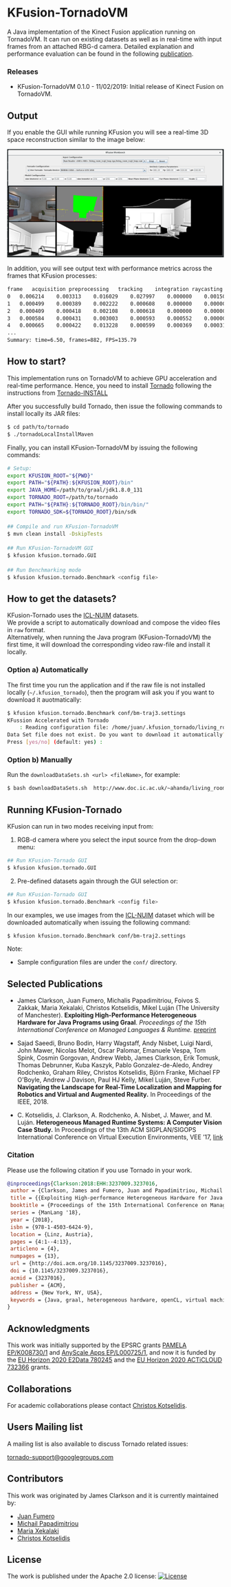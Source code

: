 # KFusion-TornadoVM #

A Java implementation of the Kinect Fusion application running on TornadoVM. It can run on existing datasets as well as in real-time with input frames from an attached RBG-d camera. Detailed explanation and performance evaluation can be found in the following [publication](https://www.researchgate.net/publication/327097904_Exploiting_High-Performance_Heterogeneous_Hardware_for_Java_Programs_using_Graal).

### Releases
  * KFusion-TornadoVM 0.1.0 - 11/02/2019: Initial release of Kinect Fusion on TornadoVM.
  
## Output ##

If you enable the GUI while running KFusion you will see a real-time 3D space reconstruction similar to the image below:

![KFusion GUI output](doc/images/kfusion-gui-output.png)

In addition, you will see output text with performance metrics across the frames that KFusion processes:
```bash
frame	acquisition	preprocessing	tracking	integration	raycasting	rendering	computation	total    	X          	Y          	Z         	tracked   	integrated
0	0.006214	0.003313	0.016029	0.027997	0.000000	0.001509	0.047339	0.055061	0.000000	0.000000	0.000000	0	1
1	0.000499	0.000389	0.002222	0.000608	0.000000	0.000000	0.003220	0.003719	0.000000	0.000000	0.000000	0	1
2	0.000409	0.000418	0.002108	0.000618	0.000000	0.000000	0.003144	0.003554	0.000000	0.000000	0.000000	0	1
3	0.000584	0.000431	0.003003	0.000593	0.000552	0.000000	0.004579	0.005163	0.000000	0.000000	0.000000	0	1
4	0.000665	0.000422	0.013228	0.000599	0.000369	0.000310	0.014618	0.015592	-0.004392	0.001433	0.000935	1	1
...
Summary: time=6.50, frames=882, FPS=135.79
```
  
## How to start? ##

This implementation runs on TornadoVM to achieve GPU acceleration and real-time performance.
Hence, you need to install [Tornado](https://github.com/beehive-lab/Tornado) following the instructions from [Tornado-INSTALL](https://github.com/beehive-lab/Tornado/blob/master/INSTALL.md)

After you successfully build Tornado, then issue the following commands to install locally its JAR files:

```bash
$ cd path/to/tornado
$ ./tornadoLocalInstallMaven
```

Finally, you can install KFusion-TornadoVM by issuing the following commands:


```bash
# Setup:
export KFUSION_ROOT="${PWD}"
export PATH="${PATH}:${KFUSION_ROOT}/bin"
export JAVA_HOME=/path/to/graal/jdk1.8.0_131
export TORNADO_ROOT=/path/to/tornado
export PATH="${PATH}:${TORNADO_ROOT}/bin/bin/"
export TORNADO_SDK=${TORNADO_ROOT}/bin/sdk

## Compile and run KFusion-TornadoVM
$ mvn clean install -DskipTests

## Run KFusion-TornadoVM GUI 
$ kfusion kfusion.tornado.GUI

## Run Benchmarking mode
$ kfusion kfusion.tornado.Benchmark <config file>
```

## How to get the datasets? 

KFusion-Tornado uses the [ICL-NUIM](https://www.doc.ic.ac.uk/~ahanda/VaFRIC/iclnuim.html) datasets.<br>
We provide a script to automatically download and compose the video files in `raw` format. <br>
Alternatively, when running the Java program (KFusion-TornadoVM) the first time, it will download the corresponding video raw-file and install it locally. 

### Option a) Automatically

The first time you run the application and if the raw file is not installed locally (`~/.kfusion_tornado`), then the program will ask you if you want to download it auotmatically:

```bash
$ kfusion kfusion.tornado.Benchmark conf/bm-traj3.settings 
KFussion Accelerated with Tornado
	: Reading configuration file: /home/juan/.kfusion_tornado/living_room_traj3_loop.raw
Data Set file does not exist. Do you want to download it automatically? (~2GB) 
Press [yes/no] (default: yes) : 
```

### Option b) Manually

Run the `downloadDataSets.sh <url> <fileName>`, for example:

```bash
$ bash downloadDataSets.sh  http://www.doc.ic.ac.uk/~ahanda/living_room_traj2_loop.tgz living_room_traj2_loop.raw
```

## Running KFusion-Tornado ##

KFusion can run in two modes receiving input from:

1) RGB-d camera where you select the input source from the drop-down menu:
```bash
## Run KFusion-Tornado GUI 
$ kfusion kfusion.tornado.GUI
```

2) Pre-defined datasets again through the GUI selection or:
```bash
## Run KFusion-Tornado GUI 
$ kfusion kfusion.tornado.Benchmark <config file>
```
In our examples, we use images from the [ICL-NUIM](https://www.doc.ic.ac.uk/~ahanda/VaFRIC/iclnuim.html) dataset which will be downloaded automatically when issuing the following command:

```bash
$ kfusion kfusion.tornado.Benchmark conf/bm-traj2.settings 
```

Note: 
* Sample configuration files are under the `conf/` directory.



## Selected Publications

* James Clarkson, Juan Fumero, Michalis Papadimitriou, Foivos S. Zakkak, Maria Xekalaki, Christos Kotselidis, Mikel Luján (The University of Manchester). **Exploiting High-Performance Heterogeneous Hardware for Java Programs using Graal**. *Proceedings of the 15th International Conference on Managed Languages & Runtime.* [preprint](https://www.researchgate.net/publication/327097904_Exploiting_High-Performance_Heterogeneous_Hardware_for_Java_Programs_using_Graal)

* Sajad Saeedi, Bruno Bodin, Harry Wagstaff, Andy Nisbet, Luigi Nardi, John Mawer, Nicolas Melot, Oscar Palomar, Emanuele Vespa, Tom Spink, Cosmin Gorgovan, Andrew Webb, James Clarkson, Erik Tomusk, Thomas Debrunner, Kuba Kaszyk, Pablo Gonzalez-de-Aledo, Andrey Rodchenko, Graham Riley, Christos Kotselidis, Björn Franke, Michael FP O'Boyle, Andrew J Davison, Paul HJ Kelly, Mikel Luján, Steve Furber. **Navigating the Landscape for Real-Time Localization and Mapping for Robotics and Virtual and Augmented Reality.** In Proceedings of the IEEE, 2018.

* C. Kotselidis, J. Clarkson, A. Rodchenko, A. Nisbet, J. Mawer, and M. Luján. **Heterogeneous Managed Runtime Systems: A Computer Vision Case Study.** In Proceedings of the 13th ACM SIGPLAN/SIGOPS International Conference on Virtual Execution Environments, VEE ’17, [link](https://dl.acm.org/citation.cfm?doid=3050748.3050764)

### Citation

Please use the following citation if you use Tornado in your work.

```bibtex
@inproceedings{Clarkson:2018:EHH:3237009.3237016,
 author = {Clarkson, James and Fumero, Juan and Papadimitriou, Michail and Zakkak, Foivos S. and Xekalaki, Maria and Kotselidis, Christos and Luj\'{a}n, Mikel},
 title = {{Exploiting High-performance Heterogeneous Hardware for Java Programs Using Graal}},
 booktitle = {Proceedings of the 15th International Conference on Managed Languages \& Runtimes},
 series = {ManLang '18},
 year = {2018},
 isbn = {978-1-4503-6424-9},
 location = {Linz, Austria},
 pages = {4:1--4:13},
 articleno = {4},
 numpages = {13},
 url = {http://doi.acm.org/10.1145/3237009.3237016},
 doi = {10.1145/3237009.3237016},
 acmid = {3237016},
 publisher = {ACM},
 address = {New York, NY, USA},
 keywords = {Java, graal, heterogeneous hardware, openCL, virtual machine},
} 
```

## Acknowledgments

This work was initially supported by the EPSRC grants [PAMELA EP/K008730/1](http://apt.cs.manchester.ac.uk/projects/PAMELA/) and [AnyScale Apps EP/L000725/1](http://anyscale.org), and now it is funded by the [EU Horizon 2020 E2Data 780245](https://e2data.eu) and the [EU Horizon 2020 ACTiCLOUD 732366](https://acticloud.eu) grants.

## Collaborations

For academic collaborations please contact [Christos Kotselidis](https://www.kotselidis.net).


## Users Mailing list

A mailing list is also available to discuss Tornado related issues:

tornado-support@googlegroups.com

## Contributors 

This work was originated by James Clarkson and it is currently maintained by:

* [Juan Fumero](https://jjfumero.github.io/)
* [Michail Papadimitriou](https://mikepapadim.github.io)
* [Maria Xekalaki](https://github.com/mairooni)
* [Christos Kotselidis](https://www.kotselidis.net)

## License

The work is published under the Apache 2.0 license: [![License](https://img.shields.io/badge/License-Apache%202.0-blue.svg)](https://opensource.org/licenses/Apache-2.0)
